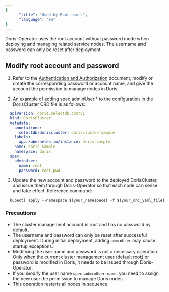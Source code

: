 ```yaml
---
{
      "title": "Used by Root users",
      "language": "en"
}
---
```


<!-- 
Licensed to the Apache Software Foundation (ASF) under one
or more contributor license agreements.  See the NOTICE file
distributed with this work for additional information
regarding copyright ownership.  The ASF licenses this file
to you under the Apache License, Version 2.0 (the
"License"); you may not use this file except in compliance
with the License.  You may obtain a copy of the License at

  http://www.apache.org/licenses/LICENSE-2.0

Unless required by applicable law or agreed to in writing,
software distributed under the License is distributed on an
"AS IS" BASIS, WITHOUT WARRANTIES OR CONDITIONS OF ANY
KIND, either express or implied.  See the License for the
specific language governing permissions and limitations
under the License.
-->

Doris-Operator uses the root account without password mode when deploying and managing related service nodes. The username and password can only be reset after deployment.

## Modify root account and password

1. Refer to the [Authentication and Authorization](../../../admin-manual/auth/authentication-and-authorization.md) document, modify or create the corresponding password or account name, and give the account the permission to manage nodes in Doris.

2. An example of adding spec.adminUser.* to the configuration in the DorisCluster CRD file is as follows:

```yaml
  apiVersion: doris.selectdb.com/v1
  kind: DorisCluster
  metadata:
    annotations:
      selectdb/doriscluster: doriscluster-sample
    labels:
      app.kubernetes.io/instance: doris-sample
    name: doris-sample
    namespace: doris
  spec:
    adminUser:
      name: root
      password: root_pwd
```

3. Update the new account and password to the deployed DorisCluster, and issue them through Doris-Operator so that each node can sense and take effect. Reference command:

```shell
  kubectl apply --namespace ${your_namespace} -f ${your_crd_yaml_file} 
```

### Precautions

- The cluster management account is root and has no password by default.
- The username and password can only be reset after successful deployment. During initial deployment, adding `adminUser` may cause startup exceptions.
- Modifying the user name and password is not a necessary operation. Only when the current cluster management user (default root) or password is modified in Doris, it needs to be issued through Doris-Operator.
- If you modify the user name `spec.adminUser.name`, you need to assign the new user the permission to manage Doris nodes.
- This operation restarts all nodes in sequence.
